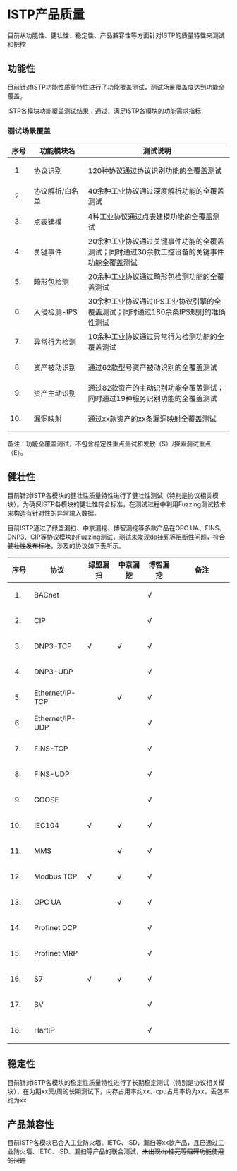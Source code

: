 # ISTP产品质量

目前从功能性、健壮性、稳定性、产品兼容性等方面针对ISTP的质量特性来测试和把控

## 功能性

目前针对ISTP功能性质量特性进行了功能覆盖测试，测试场景覆盖度达到功能全覆盖。

ISTP各模块功能覆盖测试结果：通过，满足ISTP各模块的功能需求指标

### 测试场景覆盖

<table>
<colgroup>
<col style="width: 10%" />
<col style="width: 24%" />
<col style="width: 64%" />
</colgroup>
<thead>
<tr class="header">
<th>序号</th>
<th>功能模块名</th>
<th>测试说明</th>
</tr>
</thead>
<tbody>
<tr class="odd">
<td><ol type="1">
<li></li>
</ol></td>
<td>协议识别</td>
<td>120种协议通过协议识别功能的全覆盖测试</td>
</tr>
<tr class="even">
<td><ol start="2" type="1">
<li></li>
</ol></td>
<td>协议解析/白名单</td>
<td>40余种工业协议通过深度解析功能的全覆盖测试</td>
</tr>
<tr class="odd">
<td><ol start="3" type="1">
<li></li>
</ol></td>
<td>点表建模</td>
<td>4种工业协议通过点表建模功能的全覆盖测试</td>
</tr>
<tr class="even">
<td><ol start="4" type="1">
<li></li>
</ol></td>
<td>关键事件</td>
<td>20余种工业协议通过关键事件功能的全覆盖测试；同时通过30余款工控设备的关键事件功能全覆盖测试</td>
</tr>
<tr class="odd">
<td><ol start="5" type="1">
<li></li>
</ol></td>
<td>畸形包检测</td>
<td>20余种工业协议通过畸形包检测功能的全覆盖测试</td>
</tr>
<tr class="even">
<td><ol start="6" type="1">
<li></li>
</ol></td>
<td>入侵检测-IPS</td>
<td>30余种工业协议通过IPS工业协议引擎的全覆盖测试；同时通过180余条IPS规则的准确性测试</td>
</tr>
<tr class="odd">
<td><ol start="7" type="1">
<li></li>
</ol></td>
<td>异常行为检测</td>
<td>10余种工业协议通过异常行为检测功能的全覆盖测试</td>
</tr>
<tr class="even">
<td><ol start="8" type="1">
<li></li>
</ol></td>
<td>资产被动识别</td>
<td>通过62款型号资产被动识别的全覆盖测试</td>
</tr>
<tr class="odd">
<td><ol start="9" type="1">
<li></li>
</ol></td>
<td>资产主动识别</td>
<td>通过82款资产的主动识别功能全覆盖测试；同时通过19种服务识别功能的全覆盖测试</td>
</tr>
<tr class="even">
<td><ol start="10" type="1">
<li></li>
</ol></td>
<td>漏洞映射</td>
<td>通过xx款资产的xx条漏洞映射全覆盖测试</td>
</tr>
</tbody>
</table>

备注：功能全覆盖测试，不包含稳定性重点测试和发散（S）/探索测试重点（E）。

## 健壮性

目前针对ISTP各模块的健壮性质量特性进行了健壮性测试（特别是协议相关模块）。为确保ISTP各模块的健壮性符合标准，在测试过程中利用Fuzzing测试技术来构造有针对性的异常输入数据。

目前ISTP通过了绿盟漏扫、中京漏挖、博智漏挖等多款产品在OPC
UA、FINS、DNP3、CIP等协议模块的Fuzzing测试，~~测试未发现dp挂死等阻断性问题，符合健壮性发布标准~~，涉及的协议如下表所示。

<table style="width:100%;">
<colgroup>
<col style="width: 10%" />
<col style="width: 23%" />
<col style="width: 13%" />
<col style="width: 13%" />
<col style="width: 13%" />
<col style="width: 24%" />
</colgroup>
<thead>
<tr class="header">
<th>序号</th>
<th>协议</th>
<th>绿盟漏扫</th>
<th>中京漏挖</th>
<th>博智漏挖</th>
<th>备注</th>
</tr>
</thead>
<tbody>
<tr class="odd">
<td><ol type="1">
<li></li>
</ol></td>
<td>BACnet</td>
<td></td>
<td></td>
<td>√</td>
<td></td>
</tr>
<tr class="even">
<td><ol start="2" type="1">
<li></li>
</ol></td>
<td>CIP</td>
<td></td>
<td></td>
<td>√</td>
<td></td>
</tr>
<tr class="odd">
<td><ol start="3" type="1">
<li></li>
</ol></td>
<td>DNP3-TCP</td>
<td>√</td>
<td>√</td>
<td>√</td>
<td></td>
</tr>
<tr class="even">
<td><ol start="4" type="1">
<li></li>
</ol></td>
<td>DNP3-UDP</td>
<td></td>
<td></td>
<td>√</td>
<td></td>
</tr>
<tr class="odd">
<td><ol start="5" type="1">
<li></li>
</ol></td>
<td>Ethernet/IP-TCP</td>
<td></td>
<td>√</td>
<td>√</td>
<td></td>
</tr>
<tr class="even">
<td><ol start="6" type="1">
<li></li>
</ol></td>
<td>Ethernet/IP-UDP</td>
<td></td>
<td></td>
<td>√</td>
<td></td>
</tr>
<tr class="odd">
<td><ol start="7" type="1">
<li></li>
</ol></td>
<td>FINS-TCP</td>
<td></td>
<td></td>
<td>√</td>
<td></td>
</tr>
<tr class="even">
<td><ol start="8" type="1">
<li></li>
</ol></td>
<td>FINS-UDP</td>
<td></td>
<td></td>
<td>√</td>
<td></td>
</tr>
<tr class="odd">
<td><ol start="9" type="1">
<li></li>
</ol></td>
<td>GOOSE</td>
<td></td>
<td></td>
<td>√</td>
<td></td>
</tr>
<tr class="even">
<td><ol start="10" type="1">
<li></li>
</ol></td>
<td>IEC104</td>
<td>√</td>
<td>√</td>
<td>√</td>
<td></td>
</tr>
<tr class="odd">
<td><ol start="11" type="1">
<li></li>
</ol></td>
<td>MMS</td>
<td></td>
<td><strong>√</strong></td>
<td>√</td>
<td></td>
</tr>
<tr class="even">
<td><ol start="12" type="1">
<li></li>
</ol></td>
<td>Modbus TCP</td>
<td>√</td>
<td>√</td>
<td>√</td>
<td></td>
</tr>
<tr class="odd">
<td><ol start="13" type="1">
<li></li>
</ol></td>
<td>OPC UA</td>
<td></td>
<td>√</td>
<td>√</td>
<td></td>
</tr>
<tr class="even">
<td><ol start="14" type="1">
<li></li>
</ol></td>
<td>Profinet DCP</td>
<td></td>
<td></td>
<td>√</td>
<td></td>
</tr>
<tr class="odd">
<td><ol start="15" type="1">
<li></li>
</ol></td>
<td>Profinet MRP</td>
<td></td>
<td></td>
<td>√</td>
<td></td>
</tr>
<tr class="even">
<td><ol start="16" type="1">
<li></li>
</ol></td>
<td>S7</td>
<td>√</td>
<td>√</td>
<td>√</td>
<td></td>
</tr>
<tr class="odd">
<td><ol start="17" type="1">
<li></li>
</ol></td>
<td>SV</td>
<td></td>
<td></td>
<td>√</td>
<td></td>
</tr>
<tr class="even">
<td><ol start="18" type="1">
<li></li>
</ol></td>
<td>HartIP</td>
<td></td>
<td></td>
<td>√</td>
<td></td>
</tr>
</tbody>
</table>

## 稳定性

目前针对ISTP各模块的稳定性质量特性进行了长期稳定测试（特别是协议相关模块），在为期xx天/周的长期测试下，内存占用率约xx、cpu占用率约为xx，丢包率约为xx

## 产品兼容性

目前ISTP各模块已合入工业防火墙、IETC、ISD、漏扫等xx款产品，且已通过工业防火墙、IETC、ISD、漏扫等产品的联合测试，~~未出现dp挂死等阻碍功能使用的问题~~

